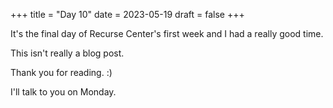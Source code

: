 +++
title = "Day 10"
date = 2023-05-19
draft = false
+++

It's the final day of Recurse Center's first week and I had a really good time.

This isn't really a blog post.

Thank you for reading. :)

I'll talk to you on Monday.
